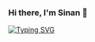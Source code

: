 ### Hi there, I'm Sinan 👋

[![Typing SVG](https://readme-typing-svg.demolab.com?font=Fira+Code&pause=1000&color=000000&random=false&width=575&lines=Computer+Engineer;Senior+Mobile+Application+Development+Specialist)](https://github.com/umdt-sinandemir)

